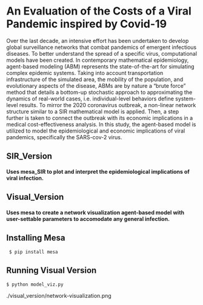 # An Evaluation of the Costs of a Viral Pandemic inspired by Covid-19 

Over the last decade, an intensive effort has been undertaken to develop global surveillance networks that combat pandemics of emergent infectious diseases. To better understand the spread of a specific virus, computational models have been created. In contemporary mathematical epidemiology, agent-based modeling (ABM) represents the state-of-the-art for simulating complex epidemic systems. Taking into account transportation infrastructure of the simulated area, the mobility of the population, and evolutionary aspects of the disease, ABMs are by nature a “brute force” method that details a bottom-up stochastic approach to approximating the dynamics of real-world cases, i.e. individual-level behaviors define system-level results. To mirror the 2020 coronavirus outbreak, a non-linear network structure similar to a SIR mathematical model is applied. Then, a step further is taken to connect the outbreak with its economic implications in a medical cost-effectiveness analysis. In this study, the agent-based model is utilized to model the epidemiological and economic implications of viral pandemics, specifically the SARS-cov-2 virus.


## SIR_Version
#### Uses mesa_SIR to plot and interpret the epidemiological implications of viral infection.

## Visual_Version
#### Uses mesa to create a network visualization agent-based model with user-settable parameters to accomodate any general infection.

## Installing Mesa
``` $ pip install mesa```

## Running Visual Version
```$ python model_viz.py```

./visual_version/network-visualization.png
